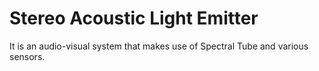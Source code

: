 Stereo Acoustic Light Emitter
=============================
It is an audio-visual system that makes use of Spectral Tube and various sensors.
